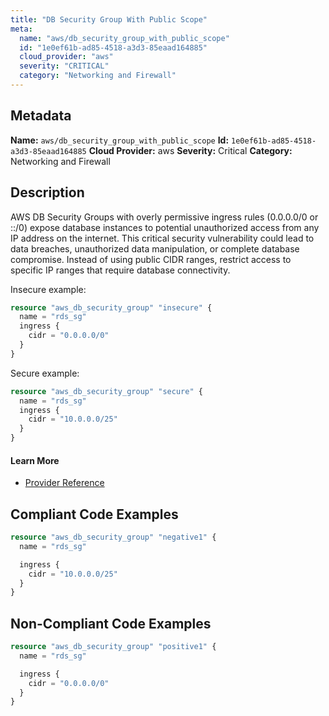 ```yaml
---
title: "DB Security Group With Public Scope"
meta:
  name: "aws/db_security_group_with_public_scope"
  id: "1e0ef61b-ad85-4518-a3d3-85eaad164885"
  cloud_provider: "aws"
  severity: "CRITICAL"
  category: "Networking and Firewall"
---
```

## Metadata
**Name:** `aws/db_security_group_with_public_scope`
**Id:** `1e0ef61b-ad85-4518-a3d3-85eaad164885`
**Cloud Provider:** aws
**Severity:** Critical
**Category:** Networking and Firewall
## Description
AWS DB Security Groups with overly permissive ingress rules (0.0.0.0/0 or ::/0) expose database instances to potential unauthorized access from any IP address on the internet. This critical security vulnerability could lead to data breaches, unauthorized data manipulation, or complete database compromise. Instead of using public CIDR ranges, restrict access to specific IP ranges that require database connectivity.

Insecure example:
```terraform
resource "aws_db_security_group" "insecure" {
  name = "rds_sg"
  ingress {
    cidr = "0.0.0.0/0"
  }
}
```

Secure example:
```terraform
resource "aws_db_security_group" "secure" {
  name = "rds_sg"
  ingress {
    cidr = "10.0.0.0/25"
  }
}
```

#### Learn More

 - [Provider Reference](https://registry.terraform.io/providers/hashicorp/aws/latest/docs/resources/db_security_group)


## Compliant Code Examples
```terraform
resource "aws_db_security_group" "negative1" {
  name = "rds_sg"

  ingress {
    cidr = "10.0.0.0/25"
  }
}
```
## Non-Compliant Code Examples
```terraform
resource "aws_db_security_group" "positive1" {
  name = "rds_sg"

  ingress {
    cidr = "0.0.0.0/0"
  }
}
```